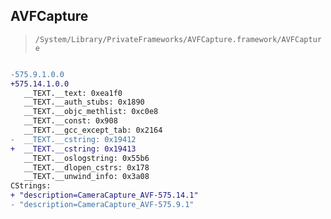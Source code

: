## AVFCapture

> `/System/Library/PrivateFrameworks/AVFCapture.framework/AVFCapture`

```diff

-575.9.1.0.0
+575.14.1.0.0
   __TEXT.__text: 0xea1f0
   __TEXT.__auth_stubs: 0x1890
   __TEXT.__objc_methlist: 0xc0e8
   __TEXT.__const: 0x908
   __TEXT.__gcc_except_tab: 0x2164
-  __TEXT.__cstring: 0x19412
+  __TEXT.__cstring: 0x19413
   __TEXT.__oslogstring: 0x55b6
   __TEXT.__dlopen_cstrs: 0x178
   __TEXT.__unwind_info: 0x3a08
CStrings:
+ "description=CameraCapture_AVF-575.14.1"
- "description=CameraCapture_AVF-575.9.1"

```
